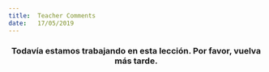 ```yaml
---
title:  Teacher Comments
date:   17/05/2019
---
```


### <center>Todavía estamos trabajando en esta lección. Por favor, vuelva más tarde.</center>